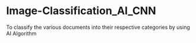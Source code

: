 # Image-Classification_AI_CNN
To classify the various documents into their respective categories by using AI Algorithm
